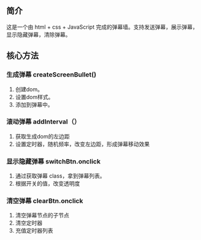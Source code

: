 ## 简介
这是一个由 html + css + JavaScript 完成的弹幕墙。支持发送弹幕，展示弹幕，显示隐藏弹幕，清除弹幕。
## 核心方法
### 生成弹幕 createScreenBullet()

1. 创建dom。
2. 设置dom样式。
3. 添加到弹幕中。
### 滚动弹幕 addInterval（）

1. 获取生成dom的左边距
2. 设置定时器，随机频率，改变左边距，形成弹幕移动效果
### 显示隐藏弹幕  switchBtn.onclick 

1. 通过获取弹幕 class，拿到弹幕列表。
2. 根据开关的值，改变透明度
### 清空弹幕 clearBtn.onclick 

1. 清空弹幕节点的子节点
2. 清空定时器
3. 充值定时器列表

